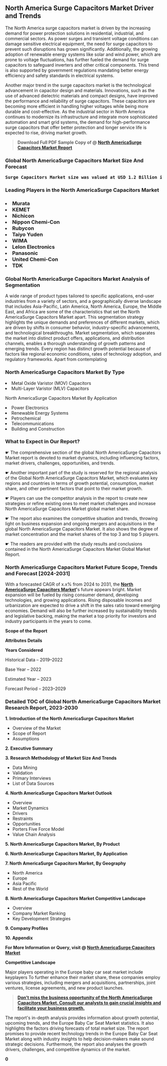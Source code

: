 <p> <h2>North America Surge Capacitors Market Driver and Trends</h2><p>The North America surge capacitors market is driven by the increasing demand for power protection solutions in residential, industrial, and commercial sectors. As power surges and transient voltage conditions can damage sensitive electrical equipment, the need for surge capacitors to prevent such disruptions has grown significantly. Additionally, the growing adoption of renewable energy systems like solar and wind power, which are prone to voltage fluctuations, has further fueled the demand for surge capacitors to safeguard inverters and other critical components. This trend is also supported by government regulations mandating better energy efficiency and safety standards in electrical systems.</p><p>Another major trend in the surge capacitors market is the technological advancement in capacitor design and materials. Innovations, such as the use of advanced dielectric materials and compact designs, have improved the performance and reliability of surge capacitors. These capacitors are becoming more efficient in handling higher voltages while being more durable and cost-effective. As the industrial sector in North America continues to modernize its infrastructure and integrate more sophisticated automation and smart grid systems, the demand for high-performance surge capacitors that offer better protection and longer service life is expected to rise, driving market growth.</p></p><blockquote id="" class=""><strong>Download Full PDF Sample Copy of @&nbsp;<a href="https://www.verifiedmarketreports.com/download-sample/?rid=269808&utm_source=GitHub-Jan&utm_medium=256" target="_blank">North AmericaSurge Capacitors Market Report</a>&nbsp;&nbsp;</strong></blockquote><h3 id="" class=""><strong>Global&nbsp;North AmericaSurge Capacitors Market Size And Forecast</strong></h3><pre class="reader-text-block__code-block"><strong>Surge Capacitors Market size was valued at USD 1.2 Billion in 2022 and is projected to reach USD 2.1 Billion by 2030, growing at a CAGR of 7.5% from 2024 to 2030.</strong></pre><h3 id="" class="">Leading Players in the&nbsp;North AmericaSurge Capacitors Market</h3><h3 class=""></Li><Li>Murata</Li><Li> KEMET</Li><Li> Nichicon</Li><Li> Nippon Chemi-Con</Li><Li> Rubycon</Li><Li> Taiyo Yuden</Li><Li> WIMA</Li><Li> Lelon Electronics</Li><Li> Panasonic</Li><Li> United Chemi-Con</Li><Li> TDK</h3><h3 id="" class="">Global&nbsp;North AmericaSurge Capacitors Market Analysis of Segmentation</h3><p id="" class="">A wide range of product types tailored to specific applications, end-user industries from a variety of sectors, and a geographically diverse landscape that includes Asia-Pacific, Latin America, North America, Europe, the Middle East, and Africa are some of the characteristics that set the North AmericaSurge Capacitors Market apart. This segmentation strategy highlights the unique demands and preferences of different markets, which are driven by shifts in consumer behavior, industry-specific advancements, and technological breakthroughs. Market segmentation, which separates the market into distinct product offers, applications, and distribution channels, enables a thorough understanding of growth patterns and emerging trends. Every region has distinct growth potential because of factors like regional economic conditions, rates of technology adoption, and regulatory frameworks. Apart from contemplating</p><h3 id="" class="">North AmericaSurge Capacitors Market&nbsp;By Type</h3><p></Li><Li>Metal Oxide Varistor (MOV) Capacitors</Li><Li> Multi-Layer Varistor (MLV) Capacitors</p><div class="" data-test-id=""><p>North AmericaSurge Capacitors Market&nbsp;By Application</p></div><p class=""></Li><Li>Power Electronics</Li><Li> Renewable Energy Systems</Li><Li> Petrochemical</Li><Li> Telecommunications</Li><Li> Building and Construction</p><div class="" data-test-id=""><h3><span class="">What to Expect in Our Report?</span></h3></div><div class="" data-test-id=""><p><span class="">☛ The comprehensive section of the global North AmericaSurge Capacitors Market report is devoted to market dynamics, including influencing factors, market drivers, challenges, opportunities, and trends.</span></p></div><div class="" data-test-id=""><p><span class="">☛ Another important part of the study is reserved for the regional analysis of the Global North AmericaSurge Capacitors Market, which evaluates key regions and countries in terms of growth potential, consumption, market share, and other pertinent factors that point to their market growth.</span></p></div><div class="" data-test-id=""><p><span class="">☛ Players can use the competitor analysis in the report to create new strategies or refine existing ones to meet market challenges and increase North AmericaSurge Capacitors Market global market share.</span></p></div><div class="" data-test-id=""><p><span class="">☛ The report also examines the competitive situation and trends, throwing light on business expansion and ongoing mergers and acquisitions in the global North AmericaSurge Capacitors Market. It also shows the degree of market concentration and the market shares of the top 3 and top 5 players.</span></p></div><div class="" data-test-id=""><p><span class="">☛ The readers are provided with the study results and conclusions contained in the North AmericaSurge Capacitors Market Global Market Report.</span></p></div><div class="" data-test-id=""><h3><span class="">North AmericaSurge Capacitors Market Future Scope, Trends and Forecast [2024-2031]</span></h3></div><div class="" data-test-id=""><p><span class="">With a forecasted CAGR of x.x% from 2024 to 2031, the <strong><a href="https://www.verifiedmarketreports.com/download-sample/?rid=269808&utm_source=GitHub-Jan&utm_medium=256" target="_blank">North AmericaSurge Capacitors Market</a>'</strong>s future appears bright. Market expansion will be fueled by rising consumer demand, developing technologies, and growing applications. Rising disposable incomes and urbanization are expected to drive a shift in the sales ratio toward emerging economies. Demand will also be further increased by sustainability trends and legislative backing, making the market a top priority for investors and industry participants in the years to come.</span></p><p id="ember66" class="ember-view reader-text-block__paragraph"><strong>Scope of the Report</strong></p><p id="ember67" class="ember-view reader-text-block__paragraph"><strong>Attributes Details</strong></p><p id="ember68" class="ember-view reader-text-block__paragraph"><strong>Years Considered</strong></p><p id="ember69" class="ember-view reader-text-block__paragraph">Historical Data &ndash; 2019&ndash;2022</p><p id="ember70" class="ember-view reader-text-block__paragraph">Base Year &ndash; 2022</p><p id="ember71" class="ember-view reader-text-block__paragraph">Estimated Year &ndash; 2023</p><p id="ember72" class="ember-view reader-text-block__paragraph">Forecast Period &ndash; 2023&ndash;2029</p></div><h3 id="" class="">Detailed TOC of Global North AmericaSurge Capacitors Market Research Report, 2023-2030</h3><p id="" class=""><strong>1. Introduction of the North AmericaSurge Capacitors Market</strong></p><ul><li>Overview of the Market</li><li>Scope of Report</li><li>Assumptions</li></ul><p id="" class=""><strong>2. Executive Summary</strong></p><p id="" class=""><strong>3. Research Methodology of Market Size And Trends</strong></p><ul><li>Data Mining</li><li>Validation</li><li>Primary Interviews</li><li>List of Data Sources</li></ul><p id="" class=""><strong>4. North AmericaSurge Capacitors Market Outlook</strong></p><ul><li>Overview</li><li>Market Dynamics</li><li>Drivers</li><li>Restraints</li><li>Opportunities</li><li>Porters Five Force Model</li><li>Value Chain Analysis</li></ul><p id="" class=""><strong>5. North AmericaSurge Capacitors Market, By Product</strong></p><p id="" class=""><strong>6. North AmericaSurge Capacitors Market, By Application</strong></p><p id="" class=""><strong>7. North AmericaSurge Capacitors Market, By Geography</strong></p><ul><li>North America</li><li>Europe</li><li>Asia Pacific</li><li>Rest of the World</li></ul><p id="" class=""><strong>8. North AmericaSurge Capacitors Market Competitive Landscape</strong></p><ul><li>Overview</li><li>Company Market Ranking</li><li>Key Development Strategies</li></ul><p id="" class=""><strong>9. Company Profiles</strong></p><p id="" class=""><strong>10. Appendix</strong></p><p><strong>For More Information or Query, visit&nbsp;@ <a href="https://www.verifiedmarketreports.com/product/surge-capacitors-market/" target="_blank">North AmericaSurge Capacitors Market</a></strong></p><p id="ember61" class="ember-view reader-text-block__paragraph"><strong>Competitive Landscape</strong></p><p id="ember62" class="ember-view reader-text-block__paragraph">Major players operating in the Europe baby car seat market include keyplayers To further enhance their market share, these companies employ various strategies, including mergers and acquisitions, partnerships, joint ventures, license agreements, and new product launches.</p><blockquote id="ember63" class="ember-view reader-text-block__blockquote"><strong><a href="https://www.verifiedmarketreports.com/download-sample/?rid=269808&utm_source=GitHub-Jan&utm_medium=256" target="_blank">Don&rsquo;t miss the business opportunity of the North AmericaSurge Capacitors Market. Consult our analysts to gain crucial insights and facilitate your business growth.</a></strong></blockquote><p id="ember64" class="ember-view reader-text-block__paragraph">The report's in-depth analysis provides information about growth potential, upcoming trends, and the Europe Baby Car Seat Market statistics. It also highlights the factors driving forecasts of total market size. The report promises to provide recent technology trends in the Europe Baby Car Seat Market along with industry insights to help decision-makers make sound strategic decisions. Furthermore, the report also analyses the growth drivers, challenges, and competitive dynamics of the market.</p><p class="ember-view reader-text-block__paragraph"><strong>0</strong></p>

